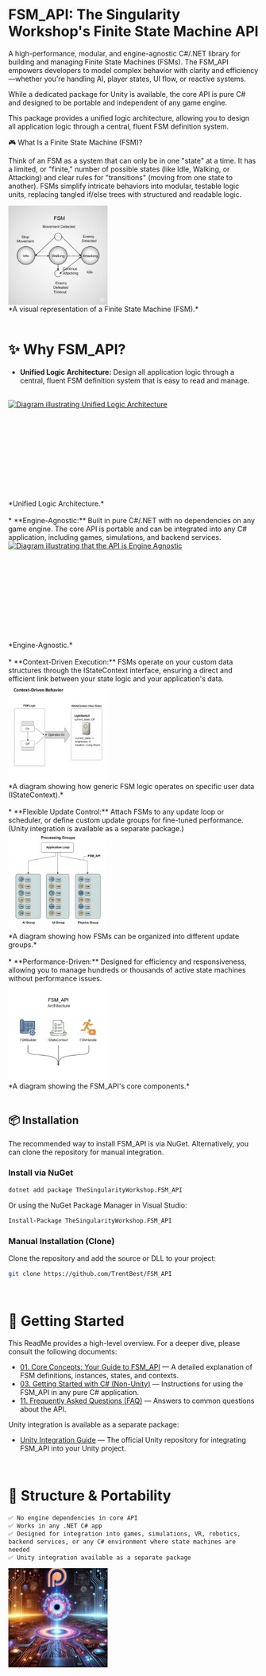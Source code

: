 # FSM_API: The Singularity Workshop's Finite State Machine API

A high-performance, modular, and engine-agnostic C#/.NET library for building and managing Finite State Machines (FSMs). The FSM_API empowers developers to model complex behavior with clarity and efficiency—whether you're handling AI, player states, UI flow, or reactive systems.

While a dedicated package for Unity is available, the core API is pure C# and designed to be portable and independent of any game engine.

This package provides a unified logic architecture, allowing you to design all application logic through a central, fluent FSM definition system.

🎮 What Is a Finite State Machine (FSM)?

Think of an FSM as a system that can only be in one "state" at a time. It has a limited, or "finite," number of possible states (like Idle, Walking, or Attacking) and clear rules for "transitions" (moving from one state to another). FSMs simplify intricate behaviors into modular, testable logic units, replacing tangled if/else trees with structured and readable logic.


<a href="Visuals/FSM.png" target="_blank">
    <img src="Visuals/FSM.png" alt="Visual of a Finite State Machine" height="200" style="display: block;">
</a>
*A visual representation of a Finite State Machine (FSM).*
<br><br>

# ✨ Why FSM_API?

* **Unified Logic Architecture:** Design all application logic through a central, fluent FSM definition system that is easy to read and manage.
<br>
<a href="Visuals/UnifiedLogicArchitecture.png" target="_blank">
    <img src="Visuals/UnifiedLogicArchitecture.png" alt="Diagram illustrating Unified Logic Architecture" height="200" style="display: block;">
</a>
*Unified Logic Architecture.*
<br>
<br>
* **Engine-Agnostic:** Built in pure C#/.NET with no dependencies on any game engine. The core API is portable and can be integrated into any C# application, including games, simulations, and backend services.
<br>
<a href="Visuals/EngineAgnostic.png" target="_blank">
    <img src="Visuals/EngineAgnostic.png" alt="Diagram illustrating that the API is Engine Agnostic" height="200" style="display: block;">
</a>
*Engine-Agnostic.*
<br>
<br>
* **Context-Driven Execution:** FSMs operate on your custom data structures through the IStateContext interface, ensuring a direct and efficient link between your state logic and your application's data.
<br>
<a href="Visuals/ContextDrivenExecution.png" target="_blank">
    <img src="Visuals/ContextDrivenExecution.png" alt="Diagram illustrating Context-Driven Execution" height="200" style="display: block;">
</a>
*A diagram showing how generic FSM logic operates on specific user data (IStateContext).*
<br>
<br>
* **Flexible Update Control:** Attach FSMs to any update loop or scheduler, or define custom update groups for fine-tuned performance. (Unity integration is available as a separate package.)
<br>
<a href="Visuals/ProcessingGroups.png" target="_blank">
    <img src="Visuals/ProcessingGroups.png" alt="Diagram of FSM Processing Groups" height="200" style="display: block;">
</a>
*A diagram showing how FSMs can be organized into different update groups.*
<br>
<br>
* **Performance-Driven:** Designed for efficiency and responsiveness, allowing you to manage hundreds or thousands of active state machines without performance issues.
<br>
<a href="Visuals/FSM_API.png" target="_blank">
    <img src="Visuals/FSM_API.png" alt="Diagram of the FSM_API Architecture" height="200" style="display: block;">
</a>
*A diagram showing the FSM_API's core components.*
<br>
<br>


## 📦 Installation

The recommended way to install FSM_API is via NuGet. Alternatively, you can clone the repository for manual integration.

### Install via NuGet

```sh
dotnet add package TheSingularityWorkshop.FSM_API
```

Or using the NuGet Package Manager in Visual Studio:

```sh
Install-Package TheSingularityWorkshop.FSM_API
```

### Manual Installation (Clone)

Clone the repository and add the source or DLL to your project:

```sh
git clone https://github.com/TrentBest/FSM_API
```

<br>

# 🚀 Getting Started

This ReadMe provides a high-level overview. For a deeper dive, please consult the following documents:

* [01. Core Concepts: Your Guide to FSM_API](User%20Guide/01_Core_Concepts.md) — A detailed explanation of FSM definitions, instances, states, and contexts.
* [03. Getting Started with C# (Non-Unity)](User%20Guide/03_Getting_Started_CSharp.md) — Instructions for using the FSM_API in any pure C# application.
* [11. Frequently Asked Questions (FAQ)](User%20Guide/11_FAQ.md) — Answers to common questions about the API.

Unity integration is available as a separate package:
* [Unity Integration Guide](https://github.com/TrentBest/FSM_API_Unity) — The official Unity repository for integrating FSM_API into your Unity project.


<br>

# 🔗 Structure & Portability

    ✅ No engine dependencies in core API
    ✅ Works in any .NET C# app
    ✅ Designed for integration into games, simulations, VR, robotics, backend services, or any C# environment where state machines are needed
    ✅ Unity integration available as a separate package



<a href="https://www.patreon.com/TheSingularityWorkshop" target="_blank">
    <img src="Visuals/TheSingularityWorkshop.png" alt="Support The Singularity Workshop on Patreon" height="200" style="display: block;">
</a>